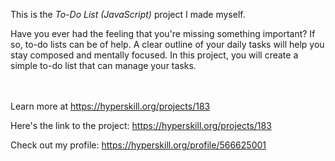This is the *To-Do List (JavaScript)* project I made myself.


<p>Have you ever had the feeling that you're missing something important? If so, to-do lists can be of help. A clear outline of your daily tasks will help you stay composed and mentally focused. In this project, you will create a simple to-do list that can manage your tasks.</p><br/><br/>Learn more at <a href="https://hyperskill.org/projects/183?utm_source=ide&utm_medium=ide&utm_campaign=ide&utm_content=project-card">https://hyperskill.org/projects/183</a>

Here's the link to the project: https://hyperskill.org/projects/183

Check out my profile: https://hyperskill.org/profile/566625001